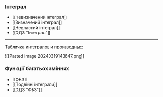 ### Інтеграл
- [[Невизначений інтеграл]]
- [[Визначений інтеграл]]
- [[Невласний інтеграл]]
- [[ОДЗ "Інтеграл"]]
---
Табличка интегралов и производных:

![[Pasted image 20240319143647.png]]

### Функції багатьох змінних
- [[ФБЗ]]
- [[Подвійні інтеграли]]
- [[ОДЗ "ФБЗ"]]